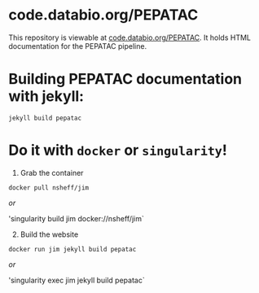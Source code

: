 # code.databio.org/PEPATAC

This repository is viewable at [code.databio.org/PEPATAC](http://code.databio.org/PEPATAC). It holds HTML documentation for the PEPATAC pipeline.

# Building PEPATAC documentation with jekyll:

`jekyll build pepatac`

# Do it with `docker` or `singularity`!

1. Grab the container

`docker pull nsheff/jim`

*or*

'singularity build jim docker://nsheff/jim`

2. Build the website

`docker run jim jekyll build pepatac`

*or*

'singularity exec jim jekyll build pepatac`